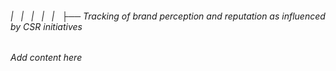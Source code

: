 ###### |   |   |   |   |   ├── Tracking of brand perception and reputation as influenced by CSR initiatives

*Add content here*